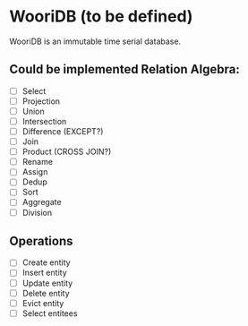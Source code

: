 # WooriDB (to be defined)

WooriDB is an immutable time serial database.

## Could be implemented Relation Algebra:
- [ ] Select
- [ ] Projection
- [ ] Union
- [ ] Intersection
- [ ] Difference (EXCEPT?)
- [ ] Join
- [ ] Product (CROSS JOIN?)
- [ ] Rename
- [ ] Assign
- [ ] Dedup
- [ ] Sort
- [ ] Aggregate
- [ ] Division

## Operations
- [ ] Create entity
- [ ] Insert entity
- [ ] Update entity
- [ ] Delete entity
- [ ] Evict entity
- [ ] Select entitees
